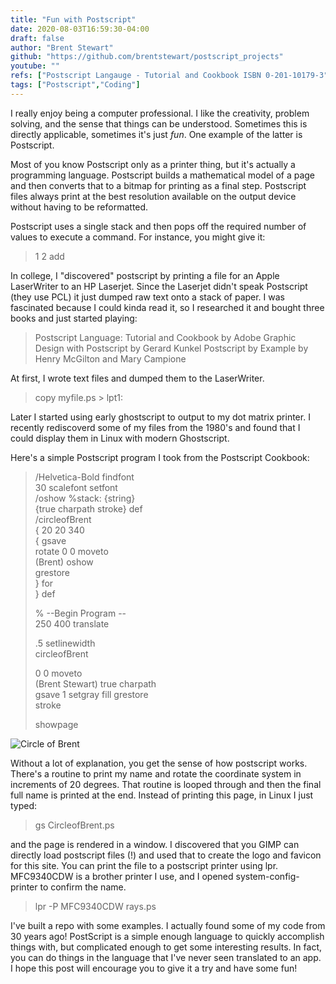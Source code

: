 ```yaml
---
title: "Fun with Postscript"
date: 2020-08-03T16:59:30-04:00
draft: false
author: "Brent Stewart"
github: "https://github.com/brentstewart/postscript_projects"
youtube: ""
refs: ["Postscript Langauge - Tutorial and Cookbook ISBN 0-201-10179-3"]
tags: ["Postscript","Coding"]
---
```


I really enjoy being a computer professional.  I like the  creativity, problem solving, and the sense that things can be understood.  Sometimes this is directly applicable, sometimes it's just _fun_.  One example of the latter is Postscript.

Most of you know Postscript only as a printer thing, but it's actually a programming language.  Postscript builds a mathematical model of a page and then converts that to a bitmap for printing as a final step.  Postscript files always print at the best resolution available on the output device without having to be reformatted.

Postscript uses a single stack and then pops off the required number of values to execute a command.  For instance, you might give it:
> 1 2 add

In college, I "discovered" postscript by printing a file for an Apple LaserWriter to an HP Laserjet. Since the Laserjet didn't speak Postscript (they use PCL) it just dumped raw text onto a stack of paper. I was fascinated because I could kinda read it, so I researched it and bought three books and just started playing:

>  Postscript Language: Tutorial and Cookbook by Adobe
>  Graphic Design with Postscript by Gerard Kunkel
>  Postscript by Example by Henry McGilton and Mary Campione

At first, I wrote text files and dumped them to the LaserWriter.

> copy myfile.ps > lpt1:

Later I started using early ghostscript to output to my dot matrix printer. I recently rediscoverd some of my files from the 1980's and found that I could display them in Linux with modern Ghostscript.

Here's a simple Postscript program I took from the Postscript Cookbook:

> /Helvetica-Bold findfont  
>  30 scalefont setfont  
>  /oshow  %stack: {string}  
>  {true charpath stroke} def  
>  /circleofBrent  
>  { 20 20 340  
>   { gsave  
>     rotate 0 0 moveto  
>     (Brent) oshow  
>     grestore  
>     } for  
>     } def  
>  
>   % --Begin Program --  
>   250 400 translate  
>  
>   .5 setlinewidth  
>   circleofBrent  
>  
>   0 0 moveto  
>   (Brent Stewart) true charpath  
>   gsave 1 setgray fill grestore  
>   stroke  
>  
>   showpage  

![Circle of Brent](/CircleofBrent.png#floatright)

Without a lot of explanation, you get the sense of how postscript works.  There's a routine to print my name and rotate the coordinate system in increments of 20 degrees.  That routine is looped through and then the final full name is printed at the end.  Instead of printing this page, in Linux I just typed:
>gs CircleofBrent.ps

and the page is rendered in a window.  I discovered that you GIMP can directly load postscript files (!) and used that to create the logo and favicon for this site.  You can print the file to a postscript printer using lpr.  MFC9340CDW is a brother printer I use, and I opened system-config-printer to confirm the name.
>lpr -P MFC9340CDW rays.ps

I've built a repo with some examples.  I actually found some of my code from 30 years ago! PostScript is a simple enough language to quickly accomplish things with, but complicated enough to get some interesting results.  In fact, you can do things in the language that I've never seen translated to an app.  I hope this post will encourage you to give it a try and have some fun! 